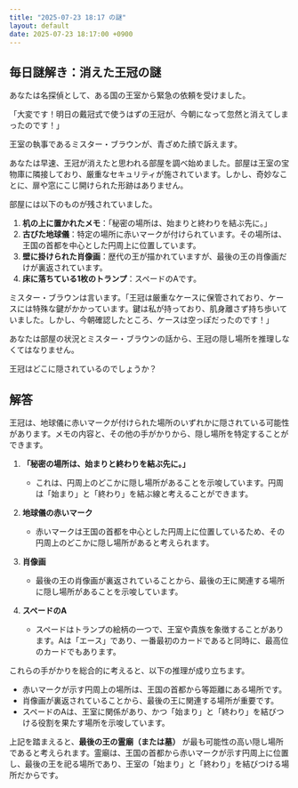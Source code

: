 ```yaml
---
title: "2025-07-23 18:17 の謎"
layout: default
date: 2025-07-23 18:17:00 +0900
---
```

## 毎日謎解き：消えた王冠の謎

あなたは名探偵として、ある国の王室から緊急の依頼を受けました。

「大変です！明日の戴冠式で使うはずの王冠が、今朝になって忽然と消えてしまったのです！」

王室の執事であるミスター・ブラウンが、青ざめた顔で訴えます。

あなたは早速、王冠が消えたと思われる部屋を調べ始めました。部屋は王室の宝物庫に隣接しており、厳重なセキュリティが施されています。しかし、奇妙なことに、扉や窓にこじ開けられた形跡はありません。

部屋には以下のものが残されていました。

1.  **机の上に置かれたメモ**：「秘密の場所は、始まりと終わりを結ぶ先に。」
2.  **古びた地球儀**：特定の場所に赤いマークが付けられています。その場所は、王国の首都を中心とした円周上に位置しています。
3.  **壁に掛けられた肖像画**：歴代の王が描かれていますが、最後の王の肖像画だけが裏返されています。
4.  **床に落ちている1枚のトランプ**：スペードのAです。

ミスター・ブラウンは言います。「王冠は厳重なケースに保管されており、ケースには特殊な鍵がかかっています。鍵は私が持っており、肌身離さず持ち歩いていました。しかし、今朝確認したところ、ケースは空っぽだったのです！」

あなたは部屋の状況とミスター・ブラウンの話から、王冠の隠し場所を推理しなくてはなりません。

王冠はどこに隠されているのでしょうか？

## 解答

王冠は、地球儀に赤いマークが付けられた場所のいずれかに隠されている可能性があります。メモの内容と、その他の手がかりから、隠し場所を特定することができます。

1.  **「秘密の場所は、始まりと終わりを結ぶ先に。」**
    *   これは、円周上のどこかに隠し場所があることを示唆しています。円周は「始まり」と「終わり」を結ぶ線と考えることができます。

2.  **地球儀の赤いマーク**
    *   赤いマークは王国の首都を中心とした円周上に位置しているため、その円周上のどこかに隠し場所があると考えられます。

3.  **肖像画**
    *   最後の王の肖像画が裏返されていることから、最後の王に関連する場所に隠し場所があることを示唆しています。

4.  **スペードのA**
    *   スペードはトランプの絵柄の一つで、王室や貴族を象徴することがあります。Aは「エース」であり、一番最初のカードであると同時に、最高位のカードでもあります。

これらの手がかりを総合的に考えると、以下の推理が成り立ちます。

*   赤いマークが示す円周上の場所は、王国の首都から等距離にある場所です。
*   肖像画が裏返されていることから、最後の王に関連する場所が重要です。
*   スペードのAは、王室に関係があり、かつ「始まり」と「終わり」を結びつける役割を果たす場所を示唆しています。

上記を踏まえると、**最後の王の霊廟（または墓）** が最も可能性の高い隠し場所であると考えられます。霊廟は、王国の首都から赤いマークが示す円周上に位置し、最後の王を祀る場所であり、王室の「始まり」と「終わり」を結びつける場所だからです。
